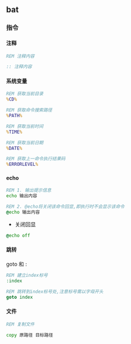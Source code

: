 <!--
 * @Description: 
 * @Version: 1.0
 * @Author: DaLao
 * @Email: dalao_li@163.com
 * @Date: 2021-10-26 22:19:58
 * @LastEditors: DaLao
 * @LastEditTime: 2022-07-01 22:39:06
-->

## bat


### 指令


#### 注释


```bat
REM 注释内容

:: 注释内容
```



#### 系统变量


```bat
REM 获取当前目录
%CD%

REM 获取命令搜索路径
%PATH%

REM 获取当前时间
%TIME%

REM 获取当前日期
%DATE%

REM 获取上一命令执行结果码
%ERRORLEVEL% 
```



#### echo


```bat
REM 1. 输出提示信息
echo 输出内容

REM 2. @echo将关闭该命令回显,即执行时不会显示该命令
@echo 输出内容
```

- 关闭回显

```bat
@echo off
```



#### 跳转

goto 和 :


```bat
REM 建立index标号
:index

REM 跳转到index标号处,注意标号需以字母开头
goto index
```



#### 文件


```bat
REM 复制文件

copy 原路径 目标路径
```